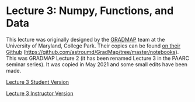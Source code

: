 # Lecture 3: Numpy, Functions, and Data

This lecture was originally designed by the [GRADMAP](https://www.umdgradmap.org/) team at the University of Maryland, College Park. Their copies can be found [on their Github](https://github.com/astroumd/GradMap/tree/master/notebooks) (https://github.com/astroumd/GradMap/tree/master/notebooks). This was GRADMAP Lecture 2 (it has been renamed Lecture 3 in the PAARC seminar series). It was copied in May 2021 and some small edits have been made.

[Lecture 3 Student Version](https://colab.research.google.com/github/ramseykarim/paarc-seminars/blob/main/Lecture3/Student.ipynb)

[Lecture 3 Instructor Version](https://colab.research.google.com/github/ramseykarim/paarc-seminars/blob/main/Lecture3/Instructor.ipynb)
